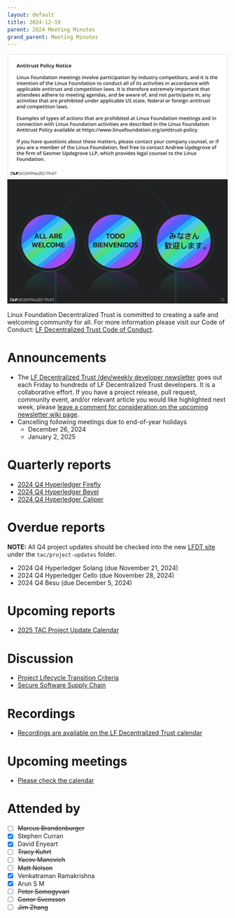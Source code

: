 ```yaml
---
layout: default
title: 2024-12-19
parent: 2024 Meeting Minutes
grand_parent: Meeting Minutes
---
```


![Antitrust Policy Notice](../images/antitrust-policy-notice.png "Antitrust Policy Notice")
![All are Welcome in the LF Decentralized Trust Community](../images/all-are-welcome.png "All are Welcome in the LF Decentralized Trust Community")

Linux Foundation Decentralized Trust is committed to creating a safe and welcoming community for all. For more information please visit our Code of Conduct: [LF Decentralized Trust Code of Conduct](../../governing-documents/code-of-conduct.md).

# Announcements
- The [LF Decentralized Trust /dev/weekly developer newsletter](https://lf-hyperledger.atlassian.net/wiki/spaces/DR/pages/17170445/dev+weekly+Newsletter) goes out each Friday to hundreds of LF Decentralized Trust developers. It is a collaborative effort. If you have a project release, pull request, community event, and/or relevant article you would like highlighted next week, please [leave a comment for consideration on the upcoming newsletter wiki page](https://lf-hyperledger.atlassian.net/wiki/spaces/DR/pages/17172152/2024).
- Cancelling following meetings due to end-of-year holidays
    - December 26, 2024
    - January 2, 2025

# Quarterly reports

- [2024 Q4 Hyperledger Firefly](https://github.com/LF-Decentralized-Trust/governance/pull/81)
- [2024 Q4 Hyperledger Bevel](https://github.com/LF-Decentralized-Trust/governance/pull/82)
- [2024 Q4 Hyperledger Caliper](https://github.com/LF-Decentralized-Trust/governance/pull/83)

# Overdue reports
**NOTE:** All Q4 project updates should be checked into the new [LFDT site](https://github.com/lf-decentralized-trust/governance) under the `tac/project-updates` folder.

- 2024 Q4 Hyperledger Solang (due November 21, 2024)
- 2024 Q4 Hyperledger Cello (due November 28, 2024)
- 2024 Q4 Besu (due December 5, 2024)

# Upcoming reports

- [2025 TAC Project Update Calendar](../../project-updates/2025/2025-schedule.md)

# Discussion
- [Project Lifecycle Transition Criteria](https://github.com/LF-Decentralized-Trust/governance/pull/79)
- [Secure Software Supply Chain](https://github.com/LF-Decentralized-Trust/governance/pull/26)

# Recordings
- [Recordings are available on the LF Decentralized Trust calendar](https://zoom-lfx.platform.linuxfoundation.org/meetings/lf-decentralized-trust)

# Upcoming meetings
- [Please check the calendar](https://zoom-lfx.platform.linuxfoundation.org/meetings/lf-decentralized-trust)

# Attended by

- [ ] ~~Marcus Brandenburger~~
- [x] Stephen Curran
- [x] David Enyeart
- [ ] ~~Tracy Kuhrt~~
- [ ] ~~Yacov Manevich~~
- [ ] ~~Matt Nelson~~
- [x] Venkatraman Ramakrishna
- [x] Arun S M
- [ ] ~~Peter Somogyvari~~
- [ ] ~~Conor Svensson~~
- [ ] ~~Jim Zhang~~
